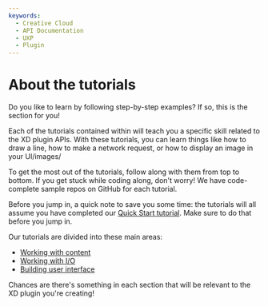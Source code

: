 ```yaml
---
keywords:
  - Creative Cloud
  - API Documentation
  - UXP
  - Plugin
---
```


# About the tutorials

Do you like to learn by following step-by-step examples? If so, this is the section for you!

Each of the tutorials contained within will teach you a specific skill related to the XD plugin APIs. With these tutorials, you can learn things like how to draw a line, how to make a network request, or how to display an image in your UI/images/

To get the most out of the tutorials, follow along with them from top to bottom. If you get stuck while coding along, don't worry! We have code-complete sample repos on GitHub for each tutorial.

Before you jump in, a quick note to save you some time: the tutorials will all assume you have completed our [Quick Start tutorial](/develop/tutorials/quick-start/). Make sure to do that before you jump in.

Our tutorials are divided into these main areas:

- [Working with content](/develop/tutorials/content-index/)
- [Working with I/O](/develop/tutorials/io-index/)
- [Building user interface](/develop/tutorials/ui-index/)

Chances are there's something in each section that will be relevant to the XD plugin you're creating!
